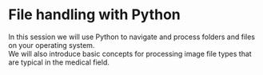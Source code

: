 # File handling with Python

In this session we will use Python to navigate and process folders and files on your operating system.  
We will also introduce basic concepts for processing image file types that are typical in the medical field.
